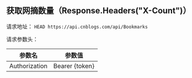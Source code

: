 ## 获取网摘数量（Response.Headers("X-Count")）

请求地址：
`HEAD https://api.cnblogs.com/api/Bookmarks`



请求参数头：


|参数名|参数值|
|:---:|:---:|
|Authorization|Bearer {token}|




